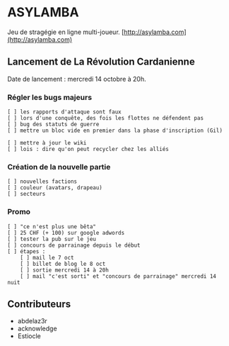 # ASYLAMBA

Jeu de stragégie en ligne multi-joueur. [http://asylamba.com](http://asylamba.com)

## Lancement de **La Révolution Cardanienne**

Date de lancement : mercredi 14 octobre à 20h.

### Régler les bugs majeurs

```
[ ] les rapports d'attaque sont faux
[ ] lors d'une conquête, des fois les flottes ne défendent pas
[ ] bug des statuts de guerre
[ ] mettre un bloc vide en premier dans la phase d'inscription (Gil)
```

```
[ ] mettre à jour le wiki
[ ] lois : dire qu'on peut recycler chez les alliés
```

### Création de la nouvelle partie

```
[ ] nouvelles factions
[ ] couleur (avatars, drapeau)
[ ] secteurs
```

### Promo

```
[ ] "ce n'est plus une bêta"
[ ] 25 CHF (+ 100) sur google adwords
[ ] tester la pub sur le jeu
[ ] concours de parrainage depuis le début
[ ] étapes :
	[ ] mail le 7 oct
	[ ] billet de blog le 8 oct
	[ ] sortie mercredi 14 à 20h
	[ ] mail "c'est sorti" et "concours de parrainage" mercredi 14 nuit
```


## Contributeurs

* abdelaz3r
* acknowledge
* Estiocle